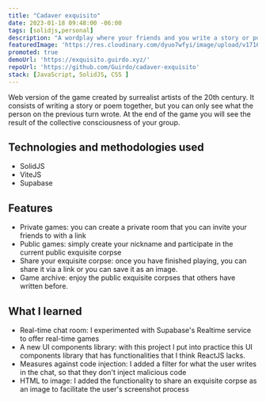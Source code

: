 ```yaml
---
title: "Cadaver exquisito"
date: 2023-01-18 09:48:00 -06:00
tags: [solidjs,personal]
description: "A wordplay where your friends and you write a story or poem together, but you just can see the result until the end of the game"
featuredImage: 'https://res.cloudinary.com/dyuo7wfyi/image/upload/v1716927203/website/projects/cadaver_exquisito_flghcn.web'
promoted: true
demoUrl: 'https://exquisito.guirdo.xyz/'
repoUrl: 'https://github.com/Guirdo/cadaver-exquisito'
stack: [JavaScript, SolidJS, CSS ]
---
```


Web version of the game created by surrealist artists of the 20th century. It consists of writing a story or poem together, but you can only see what the person on the previous turn wrote. At the end of the game you will see the result of the collective consciousness of your group.

## Technologies and methodologies used

- SolidJS
- ViteJS
- Supabase

## Features

- Private games: you can create a private room that you can invite your friends to with a link
- Public games: simply create your nickname and participate in the current public exquisite corpse
- Share your exquisite corpse: once you have finished playing, you can share it via a link or you can save it as an image.
- Game archive: enjoy the public exquisite corpses that others have written before.

## What I learned

- Real-time chat room: I experimented with Supabase's Realtime service to offer real-time games
- A new UI components library: with this project I put into practice this UI components library that has functionalities that I think ReactJS lacks.
- Measures against code injection: I added a filter for what the user writes in the chat, so that they don't inject malicious code
- HTML to image: I added the functionality to share an exquisite corpse as an image to facilitate the user's screenshot process
